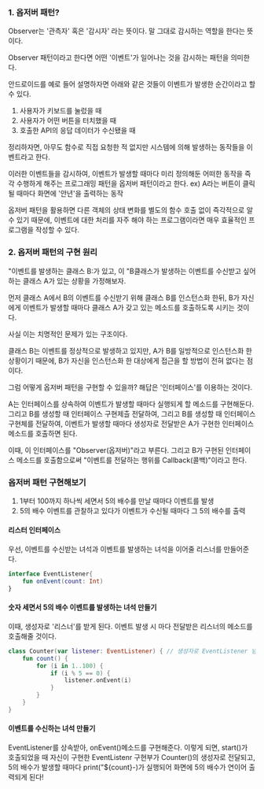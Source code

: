 ### 1. 옵저버 패턴?

Observer는 '관측자' 혹은 '감시자' 라는 뜻이다. 말 그대로 감시하는 역할을 한다는 뜻이다.

Observer 패턴이라고 한다면 어떤 '이벤트'가 일어나는 것을 감시하는 패턴을 의미한다.

안드로이드를 예로 들어 설명하자면 아래와 같은 것들이 이벤트가 발생한 순간이라고 할 수 있다.

1. 사용자가 키보드를 눌렀을 때
2. 사용자가 어떤 버튼을 터치했을 때
3. 호출한 API의 응답 데이터가 수신됐을 때

정리하자면, 아무도 함수로 직접 요청한 적 없지만 시스템에 의해 발생하는 동작들을 이벤트라고 한다.

이러한 이벤트들을 감시하여, 이벤트가 발생할 때마다 미리 정의해둔 어떠한 동작을 즉각 수행하게 해주는 프로그래밍 패턴을 옵저버 패턴이라고 한다.
ex) A라는 버튼이 클릭될 때마다 화면에 '안년'을 출력하는 동작

옵저버 패턴을 활용하면 다른 객체의 상태 변화를 별도의 함수 호출 없이 즉각적으로 알 수 있기 때문에, 이벤트에 대한 처리를 자주 해야 하는 프로그램이라면 매우 효율적인 프로그램을 작성할 수 있다.

### 2. 옵저버 패턴의 구현 원리

"이벤트를 발생하는 클래스 B:가 있고, 이 "B클래스가 발생하는 이벤트를 수신받고 싶어하는 클래스 A가 있는 상황을 가정해보자.

먼저 클래스 A에서 B의 이벤트를 수신받기 위해 클래스 B를 인스턴스화 한뒤, B가 자신에게 이벤트가 발생할 때마다 클래스 A가 갖고 있는 메소드를 호출하도록 시키는 것이다.

사실 이는 치명적인 문제가 있는 구조이다.

클래스 B는 이벤트를 정상적으로 발생하고 있지만, A가 B를 일방적으로 인스턴스화 한 상황이기 때문에, B가 자신을 인스턴스화 한 대상에게 접근을 할 방법이 전혀 없다는 점이다.

그럼 어떻게 옵저버 패턴을 구현할 수 있을까?
해답은 '인터페이스'를 이용하는 것이다.

A는 인터페이스를 상속하여 이벤트가 발생할 때마다 실행되게 할 메소드를 구현해둔다. 그리고 B를 생성할 때 인터페이스 구현제츨 전달하여, 그리고 B를 생성할 때 인터페이스 구현체를 전달하여, 이벤트가 발생할 때마다 생성자로 전달받은 A가 구현한 인터페이스 메소드를 호출하면 된다.

이때, 이 인터페이스를 "Observer(옵저버)"라고 부른다.
그리고 B가 구현된 인터페이스 메소드를 호출함으로써 "이벤트를 전달하는 행위를 Callback(콜백)"이라고 한다.

### 옵저버 패턴 구현해보기

1. 1부터 100까지 하나씩 세면서 5의 배수를 만날 때마다 이벤트를 발생
2. 5의 배수 이벤트를 관찰하고 있다가 이벤트가 수신될 때마다 그 5의 배수를 출력

#### 리스터 인터페이스

우선, 이벤트를 수신받는 녀석과 이벤트를 발생하는 녀석을 이어줄 리스너를 만들어준다.

```Kotlin
interface EventListener{
    fun onEvent(count: Int)
}
```

#### 숫자 세면서 5의 배수 이벤트를 발생하는 녀석 만들기

이때, 생성자로 '리스너'를 받게 된다. 이벤트 발생 시 마다 전달받은 리스너의 메소드를 호출해줄 것이다.

```Kotlin
class Counter(var listener: EventListener) { // 생성자로 EventListener 넘겨 받음
    fun count() {
        for (i in 1..100) {
            if (i % 5 == 0) {
                listener.onEvent(i)
            }
        }
    }
}
```

#### 이벤트를 수신하는 녀석 만들기

EventListener를 상속받아, onEvent()메소드를 구현해준다. 이렇게 되면, start()가 호출되었을 때 자신이 구현한 EventListenr 구현부가 Counter()의 생성자로 전달되고, 5의 배수가 발생할 때마다 print("${count}-)가 실행되어 화면에 5의 배수가 연이어 출력되게 된다!
